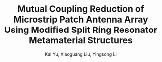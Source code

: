 ---
type: conference
title:  Mutual Coupling Reduction of Microstrip Patch Antenna Array Using Modified Split Ring Resonator Metamaterial Structures
author: Kai Yu, Xiaoguang Liu, Yingsong Li
journal: 2017 IEEE International Symposium on Antennas and Propagation and USNC-URSI Radio Science Meeting
volume: 
number: 
year: 2017
month: 
doi: 
pages:
publisher:
booktitle: 
note: Accepted
sort_key: 201707
bib_key: kyu2017b
topic:
---